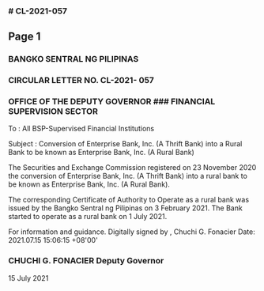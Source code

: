 ### # CL-2021-057

## Page 1

### BANGKO SENTRAL NG PILIPINAS

### CIRCULAR LETTER NO. CL-2021- 057

### OFFICE OF THE DEPUTY GOVERNOR ### FINANCIAL SUPERVISION SECTOR

To : All BSP-Supervised Financial Institutions

Subject : Conversion of Enterprise Bank, Inc. (A Thrift Bank) into a Rural Bank to be known as Enterprise Bank, Inc. (A Rural Bank)

The Securities and Exchange Commission registered on 23 November 2020 the conversion of Enterprise Bank, Inc. (A Thrift Bank) into a rural bank to be known as Enterprise Bank, Inc. (A Rural Bank).

The corresponding Certificate of Authority to Operate as a rural bank was issued by the Bangko Sentral ng Pilipinas on 3 February 2021. The Bank started to operate as a rural bank on 1 July 2021.

For information and guidance. Digitally signed by , Chuchi G. Fonacier Date: 2021.07.15 15:06:15 +08'00'

### CHUCHI G. FONACIER Deputy Governor

15 July 2021 